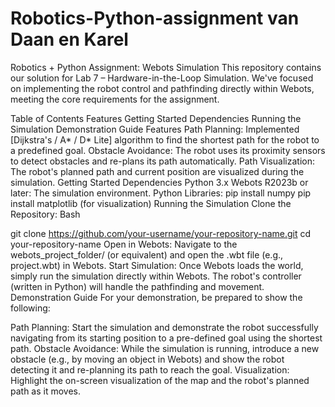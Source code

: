 # Robotics-Python-assignment van Daan en Karel
Robotics + Python Assignment: Webots Simulation
This repository contains our solution for Lab 7 – Hardware-in-the-Loop Simulation. We've focused on implementing the robot control and pathfinding directly within Webots, meeting the core requirements for the assignment.

Table of Contents
Features
Getting Started
Dependencies
Running the Simulation
Demonstration Guide
Features
Path Planning: Implemented [Dijkstra's / A* / D* Lite] algorithm to find the shortest path for the robot to a predefined goal.
Obstacle Avoidance: The robot uses its proximity sensors to detect obstacles and re-plans its path automatically.
Path Visualization: The robot's planned path and current position are visualized during the simulation.
Getting Started
Dependencies
Python 3.x
Webots R2023b or later: The simulation environment.
Python Libraries:
pip install numpy
pip install matplotlib (for visualization)
Running the Simulation
Clone the Repository:
Bash

git clone https://github.com/your-username/your-repository-name.git
cd your-repository-name
Open in Webots:
Navigate to the webots_project_folder/ (or equivalent) and open the .wbt file (e.g., project.wbt) in Webots.
Start Simulation:
Once Webots loads the world, simply run the simulation directly within Webots. The robot's controller (written in Python) will handle the pathfinding and movement.
Demonstration Guide
For your demonstration, be prepared to show the following:

Path Planning: Start the simulation and demonstrate the robot successfully navigating from its starting position to a pre-defined goal using the shortest path.
Obstacle Avoidance: While the simulation is running, introduce a new obstacle (e.g., by moving an object in Webots) and show the robot detecting it and re-planning its path to reach the goal.
Visualization: Highlight the on-screen visualization of the map and the robot's planned path as it moves.
